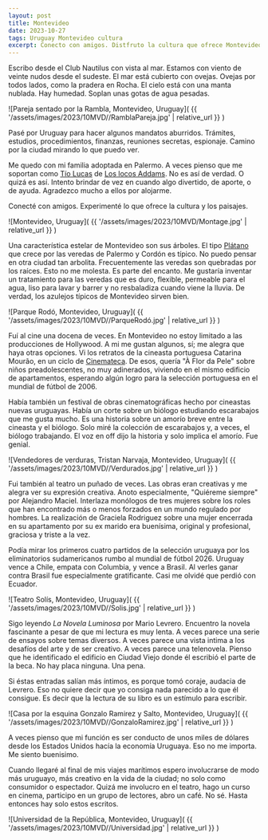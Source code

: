```yaml
---
layout: post
title: Montevideo
date: 2023-10-27
tags: Uruguay Montevideo cultura
excerpt: Conecto con amigos. Distfruto la cultura que ofrece Montevideo.
---
```

Escribo desde el Club Nautilus con vista al mar.
Estamos con viento de veinte nudos desde el sudeste.
El mar está cubierto con ovejas. Ovejas por todos lados, como la pradera en Rocha.
El cielo está con una manta nublada. Hay humedad.
Soplan unas gotas de agua pesadas.

![Pareja sentado por la Rambla, Montevideo, Uruguay](
  {{ '/assets/images/2023/10MVD//RamblaPareja.jpg' | relative_url }}
)

Pasé por Uruguay para hacer algunos mandatos aburridos.
Trámites, estudios, procedimientos, finanzas, reuniones secretas, espionaje.
Camino por la ciudad mirando lo que puedo ver.

Me quedo con mi familia adoptada en Palermo.
A veces pienso que me soportan como [Tío Lucas][tío]
de [Los locos Addams][addams].
No es así de verdad. O quizá es así.
Intento brindar de vez en cuando algo divertido, de aporte, o de ayuda.
Agradezco mucho a ellos por alojarme.

[tío]: https://es.wikipedia.org/wiki/Fester_Addams
[addams]: https://es.wikipedia.org/wiki/The_Addams_Family_(serie_de_1964)

Conecté con amigos. Experimenté lo que ofrece la cultura y los paisajes.

![Montevideo, Uruguay](
  {{ '/assets/images/2023/10MVD/Montage.jpg' | relative_url }}
)

Una característica estelar de Montevideo son sus árboles. El tipo [Plátano][árbol]
que crece por las veredas de Palermo y Cordón es típico. No puedo pensar en otra
ciudad tan arbolita. Frecuentemente las veredas son quebradas por los raíces.
Esto no me molesta. Es parte del encanto. Me gustaría inventar un tratamiento para
las veredas que es duro, flexible, permeable para el agua, liso para lavar y
barrer y no resbaladiza cuando viene la lluvia. De verdad, los azulejos
típicos de Montevideo sirven bien.

[árbol]: https://es.wikipedia.org/wiki/Platanus_%C3%97_hispanica

![Parque Rodó, Montevideo, Uruguay](
  {{ '/assets/images/2023/10MVD//ParqueRodó.jpg' | relative_url }}
)

Fuí al cine una docena de veces. En Montevideo no estoy limitado a las
producciones de Hollywood. A mi me gustan algunos, sí; me alegra que haya
otras opciones. Vi los retratos de la cineasta portuguesa Catarina Mourão,
en un ciclo de [Cinemateca][cine]. De esos, quería "À Flor da Pele" sobre
niños preadolescentes, no muy adinerados, viviendo en el mismo edificio de
apartamentos, esperando algún logro para la selección portuguesa en el
mundial de fútbol de 2006.

[cine]: https://cinemateca.org.uy/
[cat]: https://www.imdb.com/name/nm0610041/

Había también un festival de obras cinematográficas hecho por cineastas nuevas
uruguayas. Había un corte sobre un biólogo estudiando escarabajos que me gusta
mucho. Es una historia sobre un amorío breve entre la cineasta y el biólogo.
Solo miré la colección de escarabajos y, a veces, el biólogo trabajando. El
voz en off dijo la historia y solo implica el amorío. Fue genial.

![Vendedores de verduras, Tristan Narvaja, Montevideo, Uruguay](
  {{ '/assets/images/2023/10MVD//Verdurados.jpg' | relative_url }}
)

Fui también al teatro un puñado de veces.
Las obras eran creativas y me alegra ver su expresión creativa.
Anoto especialmente, "Quiéreme siempre" por Alejandro Maciel. Interlaza
monólogos de tres mujeres sobre los roles que han encontrado más o menos
forzados en un mundo regulado por hombres. La realización de Graciela Rodriguez
sobre una mujer encerrada en su apartamento por su ex marido era buenísima,
original y profesional, graciosa y triste a la vez.

Podía mirar los primeros cuatro partidos de la selección uruguaya por los
eliminatorios sudamericanos rumbo al mundial de fútbol 2026.  Uruguay vence a
Chile, empata con Columbia, y vence a Brasil.  Al verles ganar contra Brasil fue
especialmente gratificante.  Casi me olvidé que perdió con Ecuador.

![Teatro Solís, Montevideo, Uruguay](
  {{ '/assets/images/2023/10MVD//Solis.jpg' | relative_url }}
)

Sigo leyendo _La Novela Luminosa_ por Mario Levrero. Encuentro la novela
fascinante a pesar de que mi lectura es muy lenta. A veces parece una serie
de ensayos sobre temas diversos. A veces parece una vista intima a los desafíos
del arte y de ser creativo. A veces parece una telenovela. Pienso que he
identificado el edificio en Ciudad Viejo donde él escribió el parte de la beca.
No hay placa ninguna. Una pena.

Si éstas entradas
salían más íntimos, es porque tomó coraje, audacia de Levrero.
Eso no quiere decir que yo consiga nada parecido a lo que él consigue.
Es decir que la lectura de su libro es un estímulo para escribir.

![Casa por la esquina Gonzalo Ramirez y Salto, Montevideo, Uruguay](
  {{ '/assets/images/2023/10MVD//GonzaloRamirez.jpg' | relative_url }}
)

A veces pienso que mi función es ser conducto de unos miles de
dólares desde los Estados Unidos hacía la economía Uruguaya. Eso no me
importa. Me siento buenisimo.

Cuando llegaré al final de mis viajes marítimos espero involucrarse de modo
más uruguayo, más creativo en la vida de la ciudad; no solo como consumidor o
espectador. Quizá me involucro en el teatro, hago un curso en cinema,
participo en un grupo de lectores, abro un café. No sé. Hasta entonces hay solo
estos escritos.

![Universidad de la República, Montevideo, Uruguay](
  {{ '/assets/images/2023/10MVD//Universidad.jpg' | relative_url }}
)

